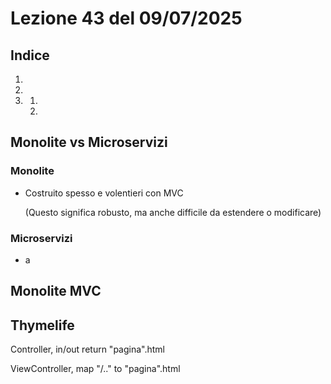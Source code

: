 # Lezione 43 del 09/07/2025

## Indice

1. [](#monolite-vs-microservizi)
2. [](#monolite-mvc)
3. [](#thymelife)
   1. [](#)
   2. [](#)

## Monolite vs Microservizi

### Monolite

- Costruito spesso e volentieri con MVC

  (Questo significa robusto, ma anche difficile da estendere o modificare)

### Microservizi

- a

## Monolite MVC

## Thymelife

Controller, in/out return "pagina".html

ViewController, map "/.." to "pagina".html
